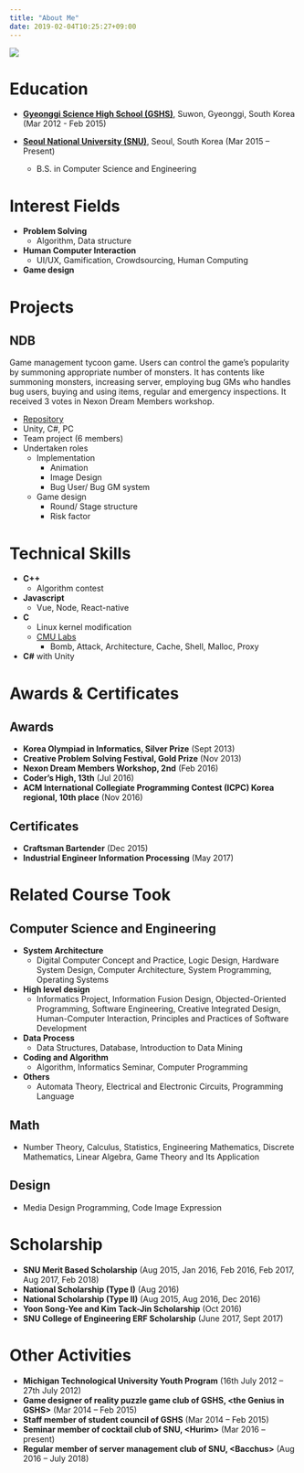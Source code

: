 ```yaml
---
title: "About Me"
date: 2019-02-04T10:25:27+09:00
---
```


![](/images/my.jpg#center30)

# Education

 - [**Gyeonggi Science High School (GSHS)**](https://www.gs.hs.kr/), Suwon, Gyeonggi, South Korea <sm>(Mar 2012 - Feb 2015)</sm>

 - [**Seoul National University (SNU)**](http://www.snu.ac.kr), Seoul, South Korea <sm>(Mar 2015 – Present)</sm>
    - B.S. in Computer Science and Engineering

# Interest Fields

 - **Problem Solving**
    - Algorithm, Data structure
 -  **Human Computer Interaction**
     - UI/UX, Gamification, Crowdsourcing, Human Computing
 - **Game design**

# Projects

## NDB

Game management tycoon game. Users can control the game’s popularity by summoning appropriate number of monsters. It has contents like summoning monsters, increasing server, employing bug GMs who handles bug users, buying and using items, regular and emergency inspections. It received 3 votes in Nexon Dream Members workshop.

 - [Repository](https://github.com/ialy1595/NDB.git)
 - Unity, C#, PC
 - Team project (6 members)
 - Undertaken roles
    - Implementation
        - Animation
        - Image Design
        - Bug User/ Bug GM system
    - Game design
        - Round/ Stage structure
        - Risk factor

# Technical Skills

 - **C++**
   - Algorithm contest
 - **Javascript**
   - Vue, Node, React-native
 - **C**
    - Linux kernel modification
    - [CMU Labs](http://csapp.cs.cmu.edu/3e/labs.html)
      - Bomb, Attack, Architecture, Cache, Shell, Malloc, Proxy
 - **C#** with Unity

# Awards & Certificates

## Awards

 - **Korea Olympiad in Informatics, Silver Prize** <sm>(Sept 2013)</sm>
 - **Creative Problem Solving Festival, Gold Prize** <sm>(Nov 2013)</sm>
 - **Nexon Dream Members Workshop, 2nd** <sm>(Feb 2016)</sm>
 - **Coder’s High, 13th** <sm>(Jul 2016)</sm>
 - **ACM International Collegiate Programming Contest (ICPC) Korea regional, 10th place** <sm>(Nov 2016)</sm>

## Certificates

 - **Craftsman Bartender** <sm>(Dec 2015)</sm>
 - **Industrial Engineer Information Processing** <sm>(May 2017)</sm>
 

# Related Course Took

## Computer Science and Engineering

 - **System Architecture**
    - Digital Computer Concept and Practice, Logic Design, Hardware System Design, Computer Architecture, System Programming, Operating Systems
 - **High level design**
    - Informatics Project, Information Fusion Design, Objected-Oriented Programming, Software Engineering, Creative Integrated Design, Human-Computer Interaction, Principles and Practices of Software Development
 - **Data Process**
    - Data Structures, Database, Introduction to Data Mining
 - **Coding and Algorithm**
    - Algorithm, Informatics Seminar, Computer Programming
 - **Others**
    - Automata Theory, Electrical and Electronic Circuits, Programming Language

## Math

 - Number Theory, Calculus, Statistics, Engineering Mathematics, Discrete Mathematics, Linear Algebra, Game Theory and Its Application

## Design

 - Media Design Programming, Code Image Expression

# Scholarship

 - **SNU Merit Based Scholarship** <sm>(Aug 2015, Jan 2016, Feb 2016, Feb 2017, Aug 2017, Feb 2018)</sm>
 - **National Scholarship (Type I)** <sm>(Aug 2016)</sm>
 - **National Scholarship (Type II)** <sm>(Aug 2015, Aug 2016, Dec 2016)</sm>
 - **Yoon Song-Yee and Kim Tack-Jin Scholarship** <sm>(Oct 2016)</sm>
 - **SNU College of Engineering ERF Scholarship** <sm>(June 2017, Sept 2017)</sm>

# Other Activities

 - **Michigan Technological University Youth Program** <sm>(16th July 2012 – 27th July 2012)</sm>
 - **Game designer of reality puzzle game club of GSHS, \<the Genius in GSHS\>** <sm>(Mar 2014 – Feb 2015)</sm>
 - **Staff member of student council of GSHS** <sm>(Mar 2014 – Feb 2015)</sm>
 - **Seminar member of cocktail club of SNU, \<Hurim\>** <sm>(Mar 2016 – present)</sm>
 - **Regular member of server management club of SNU, \<Bacchus\>** <sm>(Aug 2016 – July 2018)</sm>